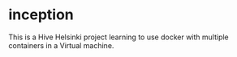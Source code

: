 # inception
This is a Hive Helsinki project learning to use docker with multiple containers in a Virtual machine.
